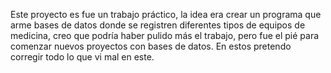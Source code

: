 Este proyecto es fue un trabajo práctico, la idea era crear un programa que arme bases de datos donde se registren diferentes tipos de equipos de medicina, creo que podría haber pulido más el trabajo, pero fue el pié para comenzar nuevos proyectos con bases de datos. En estos pretendo corregir todo lo que vi mal en este.
